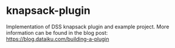 # knapsack-plugin
Implementation of DSS knapsack plugin and example project. More information can be found in the blog post: https://blog.dataiku.com/building-a-plugin
